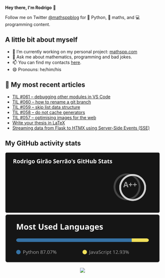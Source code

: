 **Hey there, I'm Rodrigo** 👋

Follow me on Twitter [@mathsppblog][twitter] for 🐍 Python, 🧠 maths, and 💻 programming content.


## A little bit about myself

- 🔭 I’m currently working on my personal project: [mathspp.com](https://mathspp.com)
- 💬 Ask me about mathematics, programming and bad jokes.
- 📫 You can find my contacts [here](https://mathspp.com/about#contacts).
- 😄 Pronouns: he/him/his


## 📖 My most recent articles

<!-- BLOG-POST-LIST:START -->
- [TIL #061 – debugging other modules in VS Code](https://mathspp.com/blog/til/debugging-other-modules-in-vscode)
- [TIL #060 – how to rename a git branch](https://mathspp.com/blog/til/rename-a-git-branch)
- [TIL #059 – skip list data structure](https://mathspp.com/blog/til/skip-list-data-structure)
- [TIL #058 – do not cache generators](https://mathspp.com/blog/til/do-not-cache-generators)
- [TIL #057 – optimising images for the web](https://mathspp.com/blog/til/optimising-images-for-the-web)
- [Write your thesis in LaTeX](https://mathspp.com/blog/write-your-thesis-in-latex)
- [Streaming data from Flask to HTMX using Server-Side Events &lpar;SSE&rpar;](https://mathspp.com/blog/streaming-data-from-flask-to-htmx-using-server-side-events)
<!-- BLOG-POST-LIST:END -->


##  My GitHub activity stats

<!-- Thanks to ofek! -->

<img src="general_stats.svg" alt="GitHub Statistics" loading="lazy">

<img src="language_stats.svg" alt="Top Languages" loading="lazy">

<p align='center'><img src='https://visitor-badge.laobi.icu/badge?page_id=RodrigoGiraoSerrao'></p>

[twitter]: https://twitter.com/mathsppblog
